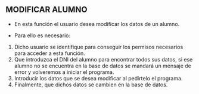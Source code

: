 **MODIFICAR ALUMNO**
---
* En esta función el usuario desea modificar los datos de un alumno.

* Para ello es necesario:
1. Dicho usuario se identifique para conseguir los permisos necesarios para acceder a esta función.
2. Que introduzca el DNI del alumno para encontrar todos sus datos, si ese alumno no se encuentra en la base de datos se mandará un mensaje de error y volveremos a iniciar el programa.
3. Introducir los datos que se desea modificar al pedirtelo el programa.
4. Finalmente, que dichos datos se cambien en la base de datos.
